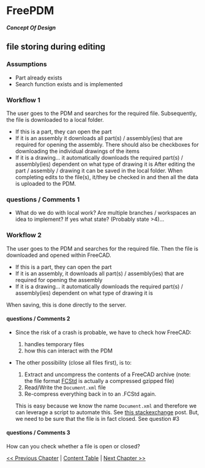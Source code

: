 # FreePDM
***Concept Of Design***


## file storing during editing


### Assumptions

- Part already exists
- Search function exists and is implemented


### Workflow 1

The user goes to the PDM and searches for the required file. Subsequently, the file is downloaded to a local folder. 
- If this is a part, they can open the part
- If it is an assembly it downloads all part(s) / assembly(ies) that are required for opening the assembly. There should also be checkboxes for downloading the individual drawings of the items
- If it is a drawing... it automatically downloads the required part(s) / assembly(ies) dependent on what type of drawing it is
After editing the part / assembly / drawing it can be saved in the local folder.
When completing edits to the file(s), it/they be checked in and then all the data is uploaded to the PDM. 

### questions / Comments 1

- What do we do with local work? Are multiple branches / workspaces an idea to implement? If yes what state? (Probably state >4)...

### Workflow 2

The user goes to the PDM and searches for the required file. Then the file is downloaded and opened within FreeCAD.
- If this is a part, they can open the part
- If it is an assembly, it downloads all part(s) / assembly(ies) that are required for opening the assembly
- If it is a drawing... it automatically downloads the required part(s) / assembly(ies) dependent on what type of drawing it is   

When saving, this is done directly to the server. 

#### questions / Comments 2

- Since the risk of a crash is probable, we have to check how FreeCAD: 
    1. handles temporary files
    1. how this can interact with the PDM
- The other possibility (close all files first), is to: 
    1. Extract and uncompress the contents of a FreeCAD archive (note: the file format [FCStd](https://wiki.freecad.org/File_Format_FCStd) is actually a compressed gzipped file)
    1. Read/Write the `Document.xml`  file
    1. Re-compress everything back in to an .FCStd again. 
    
    This is easy because we know the name `Document.xml` and therefore we can leverage a script to automate this. See [this stackexchange](https://superuser.com/questions/647674/is-there-a-way-to-edit-files-inside-of-a-zip-file-without-explicitly-extracting) post. But, we need to be sure that the file is in fact closed. See question #3

#### questions / Comments 3

How can you check whether a file is open or closed?

[<< Previous Chapter](../FreePDM_02-Workflows.md) | [Content Table](README.md) | [Next Chapter >>](02-CheckoutFile.md)
